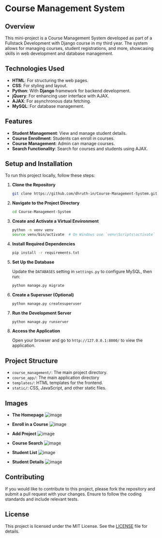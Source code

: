# Course Management System

## Overview

This mini-project is a Course Management System developed as part of a Fullstack Development with Django course in my third year. The system allows for managing courses, student registrations, and more, showcasing skills in web development and database management.

## Technologies Used

- **HTML**: For structuring the web pages.
- **CSS**: For styling and layout.
- **Python**: With **Django** framework for backend development.
- **jQuery**: For enhancing user interface with AJAX.
- **AJAX**: For asynchronous data fetching.
- **MySQL**: For database management.

## Features

- **Student Management**: View and manage student details.
- **Course Enrollment**: Students can enroll in courses.
- **Course Management**: Admin can manage courses.
- **Search Functionality**: Search for courses and students using AJAX.

## Setup and Installation

To run this project locally, follow these steps:

1. **Clone the Repository**

    ```bash
    git clone https://github.com/dhruth-in/Course-Management-System.git
    ```

2. **Navigate to the Project Directory**

    ```bash
    cd Course-Management-System
    ```

3. **Create and Activate a Virtual Environment**

    ```bash
    python -m venv venv
    source venv/bin/activate  # On Windows use `venv\Scripts\activate`
    ```

4. **Install Required Dependencies**

    ```bash
    pip install -r requirements.txt
    ```

5. **Set Up the Database**

    Update the `DATABASES` setting in `settings.py` to configure MySQL, then run:

    ```bash
    python manage.py migrate
    ```

6. **Create a Superuser (Optional)**

    ```bash
    python manage.py createsuperuser
    ```

7. **Run the Development Server**

    ```bash
    python manage.py runserver
    ```

8. **Access the Application**

    Open your browser and go to `http://127.0.0.1:8000/` to view the application.

## Project Structure

- `course_management/`: The main project directory.
- `course_app/`: The main application directory
- `templates/`: HTML templates for the frontend.
- `static/`: CSS, JavaScript, and other static files.

## Images

- **The Homepage**
  ![image](https://github.com/user-attachments/assets/00431144-1313-4812-a5df-a54fe6f226b2)

- **Enroll in a Course**
  ![image](https://github.com/user-attachments/assets/aedb6fc7-ff9a-47be-a5d5-2d6769180464)

- **Add Project**
  ![image](https://github.com/user-attachments/assets/ba5dd60f-73b4-41d9-8698-2f1ce94c82c7)

- **Course Search**
  ![image](https://github.com/user-attachments/assets/816d3606-6c30-4426-91fc-9702268bc6de)

- **Student List**
  ![image](https://github.com/user-attachments/assets/c9bb1fe5-78c4-4e2f-9bc3-330b80f31e7a)

- **Student Details**
  ![image](https://github.com/user-attachments/assets/4f77d812-3e21-47ed-9fac-4b259a23ec2b)


## Contributing

If you would like to contribute to this project, please fork the repository and submit a pull request with your changes. Ensure to follow the coding standards and include relevant tests.

## License

This project is licensed under the MIT License. See the [LICENSE](LICENSE) file for details.
